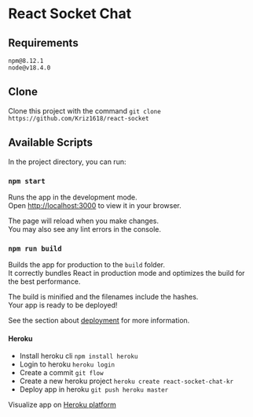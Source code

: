 # React Socket Chat 

## Requirements
  ```
  npm@8.12.1
  node@v18.4.0
  ```

## Clone
Clone this project with the command `git clone https://github.com/Kriz1618/react-socket`

## Available Scripts

In the project directory, you can run:

### `npm start`

Runs the app in the development mode.\
Open [http://localhost:3000](http://localhost:3000) to view it in your browser.

The page will reload when you make changes.\
You may also see any lint errors in the console.


### `npm run build`

Builds the app for production to the `build` folder.\
It correctly bundles React in production mode and optimizes the build for the best performance.

The build is minified and the filenames include the hashes.\
Your app is ready to be deployed!

See the section about [deployment](https://facebook.github.io/create-react-app/docs/deployment) for more information.

#### Heroku
* Install heroku cli `npm install heroku`
* Login to heroku `heroku login`
* Create a commit `git flow`
* Create a new heroku project `heroku create react-socket-chat-kr`
* Deploy app in heroku `git push heroku master`

Visualize app on [Heroku platform](https://react-socket-chat.herokuapp.com/)

